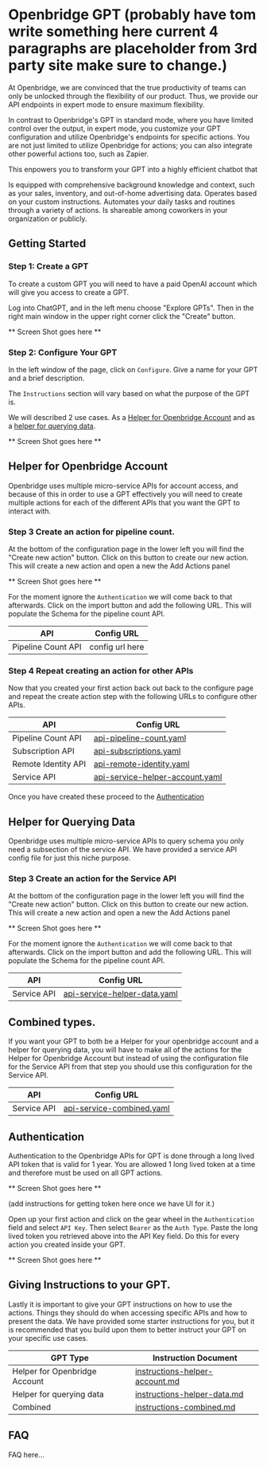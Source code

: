 # Openbridge GPT (probably have tom write something here current 4 paragraphs are placeholder from 3rd party site make sure to change.)
At Openbridge, we are convinced that the true productivity of teams can only be unlocked through the flexibility of our product. Thus, we provide our API endpoints in expert mode to ensure maximum flexibility.

In contrast to Openbridge's GPT in standard mode, where you have limited control over the output, in expert mode, you customize your GPT configuration and utilize Openbridge's endpoints for specific actions. You are not just limited to utilize Openbridge for actions; you can also integrate other powerful actions too, such as Zapier.

This enpowers you to transform your GPT into a highly efficient chatbot that

Is equipped with comprehensive background knowledge and context, such as your sales, inventory, and out-of-home advertising data.
Operates based on your custom instructions.
Automates your daily tasks and routines through a variety of actions.
Is shareable among coworkers in your organization or publicly.

## Getting Started

### Step 1: Create a GPT
To create a custom GPT you will need to have a paid OpenAI account which will give you access to create a GPT.

Log into ChatGPT, and in the left menu choose "Explore GPTs".  Then in the right main window in the upper right corner click the "Create" button.

** Screen Shot goes here **

### Step 2: Configure Your GPT
In the left window of the page, click on `Configure`.  Give a name for your GPT and a brief description.

The `Instructions` section will vary based on what the purpose of the GPT is.

We will described 2 use cases.  As a [Helper for Openbridge Account]() and as a [helper for querying data](). 

** Screen Shot goes here **

## Helper for Openbridge Account
Openbridge uses multiple micro-service APIs for account access, and because of this in order to use a GPT effectively you will need to create multiple actions for each of the different APIs that you want the GPT to interact with.

### Step 3 Create an action for pipeline count.

At the bottom of the configuration page in the lower left you will find the "Create new action" button.  Click on this button to create our new action.  This will create a new action and open a new the Add Actions panel

** Screen Shot goes here **

For the moment ignore the `Authentication` we will come back to that afterwards.  Click on the import button and add the following URL.  This will populate the Schema for the pipeline count API. 

|API | Config URL|
|-|-|
| Pipeline Count API | config url here |

### Step 4 Repeat creating an action for other APIs

Now that you created your first action back out back to the configure page and repeat the create action step with the following URLs to configure other APIs.

|API | Config URL|
|-|-|
| Pipeline Count API | [api-pipeline-count.yaml](./configurations/api-pipeline-count.yaml) |
| Subscription API | [api-subscriptions.yaml](./api-subscriptions.yaml) |
| Remote Identity API | [api-remote-identity.yaml](./configurations/api-remote-identity.yaml) |
| Service API | [api-service-helper-account.yaml](./configurations/api-service-helper-account.yaml) |

Once you have created these proceed to the [Authentication](#authentication)

## Helper for Querying Data
Openbridge uses multiple micro-service APIs to query schema you only need a subsection of the service API.  We have provided a service API config file for just this niche purpose.

### Step 3 Create an action for the Service API

At the bottom of the configuration page in the lower left you will find the "Create new action" button.  Click on this button to create our new action.  This will create a new action and open a new the Add Actions panel

** Screen Shot goes here **

For the moment ignore the `Authentication` we will come back to that afterwards.  Click on the import button and add the following URL.  This will populate the Schema for the pipeline count API. 

|API | Config URL|
|-|-|
| Service API | [api-service-helper-data.yaml](./configurations/api-service-helper-data.yaml) |


## Combined types.
If you want your GPT to both be a Helper for your openbridge account and a helper for querying data, you will have to make all of the actions for the Helper for Openbridge Account but instead of using the configuration file for the Service API from that step you should use this configuration for the Service API.

|API | Config URL|
|-|-|
| Service API | [api-service-combined.yaml](./configurations/api-service-combined.yaml) |


## Authentication
Authentication to the Openbridge APIs for GPT is done through a long lived API token that is valid for 1 year.  You are allowed 1 long lived token at a time and therefore must be used on all GPT actions.

** Screen Shot goes here **

(add instructions for getting token here once we have UI for it.)

Open up your first action and click on the gear wheel in the `Authentication` field and select `API Key`.  Then select `Bearer` as the `Auth Type`.  Paste the long lived token you retrieved above into the API Key field.  Do this for every action you created inside your GPT.

** Screen Shot goes here **


## Giving Instructions to your GPT.

Lastly it is important to give your GPT instructions on how to use the actions.  Things they should do when accessing specific APIs and how to present the data.  We have provided some starter instructions for you, but it is recommended that you build upon them to better instruct your GPT on your specific use cases.


| GPT Type | Instruction Document|
|-|-|
| Helper for Openbridge Account | [instructions-helper-account.md](./instructions/instructions-helper-account.md) |
| Helper for querying data | [instructions-helper-data.md](./instructions/instructions-helper-data.md) |
| Combined | [instructions-combined.md](./instructions/instructions-combined.md) |


## FAQ

FAQ  here...



